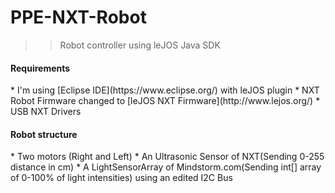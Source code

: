 PPE-NXT-Robot
=================

>>Robot controller using leJOS Java SDK

<h4>Requirements</h4>
* I'm using [Eclipse IDE](https://www.eclipse.org/) with leJOS plugin
* NXT Robot Firmware changed to [leJOS NXT Firmware](http://www.lejos.org/)
* USB NXT Drivers

<h4>Robot structure</h4>
* Two motors (Right and Left)
* An Ultrasonic Sensor of NXT(Sending 0-255 distance in cm)
* A LightSensorArray of Mindstorm.com(Sending int[] array of 0-100% of light intensities) using an edited I2C Bus
